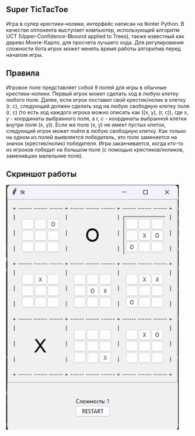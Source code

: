 ## Super TicTacToe

Игра в супер крестики-нолики, интерфейс написан на tkinter Python. В качестве оппонента выступает компьютер, использующий алгоритм UCT (Upper-Confidence-Bbound applied to Trees), также известный как дерево Монте-Карло, для просчета лучшего хода. Для регулирования сложности бота игрок может менять время работы алгоритма перед началом игры.

## Правила
Игровое поле представляет собой 9 полей для игры в обычные крестики-нолики. Первый игрок может сделать ход в любую клетку любого поля. Далее, если игрок поставил свой крестик/нолик в клетку (r, c), следующий должен сделать ход на любую свободную клетку поля (r, c) (то есть ход каждого игрока можно описать как ((x, y), (r, c)), где x, y - координаты выбранного поля, а r, c - координаты выбранной клетки внутри поля (x, y)). Если же поле (x, y) не имеет пустых клеток, следующий игрок может пойти в любую свободную клетку. Как только на одном из полей выявляется победитель, это поле заменяется на значок (крестик/нолик) победителя. Игра заканчивается, когда кто-то из игроков победит на большом поле (с помощью крестиков/ноликов, заменивших малельние поля).

## Скриншот работы
![image](https://github.com/mikkk-0/super-tactactoe/blob/main/gameplay_shot.png?raw=true)
